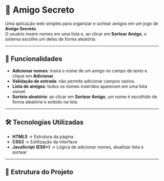 # 🎁 Amigo Secreto

Uma aplicação web simples para organizar e sortear amigos em um jogo de **Amigo Secreto**.  
O usuário insere nomes em uma lista e, ao clicar em **Sortear Amigo**, o sistema escolhe um deles de forma aleatória.

---

## 🚀 Funcionalidades

- **Adicionar nomes**: insira o nome de um amigo no campo de texto e clique em **Adicionar**.  
- **Validação de entrada**: não permite adicionar campos vazios.  
- **Lista de amigos**: todos os nomes inseridos aparecem em uma lista visível.  
- **Sorteio aleatório**: ao clicar em **Sortear Amigo**, um nome é escolhido de forma aleatória e exibido na tela.  

---

## 🛠️ Tecnologias Utilizadas

- **HTML5** → Estrutura da página  
- **CSS3** → Estilização da interface  
- **JavaScript (ES6+)** → Lógica de adicionar nomes, atualizar lista e sortear  

---

## 📂 Estrutura do Projeto

